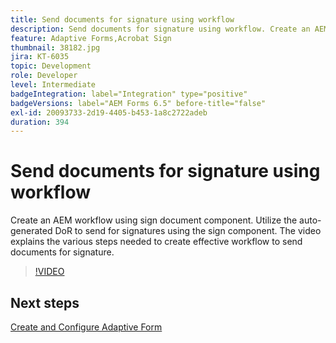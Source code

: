 ```yaml
---
title: Send documents for signature using workflow
description: Send documents for signature using workflow. Create an AEM workflow using sign document component. Utilize the auto-generated DoR to send for signatures using the sign component. The video explains the various steps needed to create effective workflow to send documents for signature.
feature: Adaptive Forms,Acrobat Sign
thumbnail: 38182.jpg
jira: KT-6035
topic: Development
role: Developer
level: Intermediate
badgeIntegration: label="Integration" type="positive"
badgeVersions: label="AEM Forms 6.5" before-title="false"
exl-id: 20093733-2d19-4405-b453-1a8c2722adeb
duration: 394
---
```

# Send documents for signature using workflow

Create an AEM workflow using sign document component. Utilize the auto-generated DoR to send for signatures using the sign component.
The video explains the various steps needed to create effective workflow to send documents for signature.

>[!VIDEO](https://video.tv.adobe.com/v/38182?quality=12&learn=on)

## Next steps

[Create and Configure Adaptive Form](./create-and-configure-adaptive-form.md)